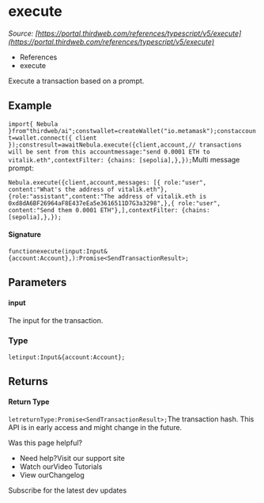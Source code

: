 # execute

*Source: [https://portal.thirdweb.com/references/typescript/v5/execute](https://portal.thirdweb.com/references/typescript/v5/execute)*

* References
* execute

Execute a transaction based on a prompt.

## Example

`import{ Nebula }from"thirdweb/ai";constwallet=createWallet("io.metamask");constaccount=wallet.connect({ client });constresult=awaitNebula.execute({client,account,// transactions will be sent from this accountmessage:"send 0.0001 ETH to vitalik.eth",contextFilter: {chains: [sepolia],},});`Multi message prompt:

`Nebula.execute({client,account,messages: [{ role:"user", content:"What's the address of vitalik.eth"},{role:"assistant",content:"The address of vitalik.eth is 0xd8dA6BF26964aF8E437eEa5e3616511D7G3a3298",},{ role:"user", content:"Send them 0.0001 ETH"},],contextFilter: {chains: [sepolia],},});`
#### Signature

`functionexecute(input:Input&{account:Account},):Promise<SendTransactionResult>;`
## Parameters

#### input

The input for the transaction.

### Type

`letinput:Input&{account:Account};`
## Returns

#### Return Type

`letreturnType:Promise<SendTransactionResult>;`The transaction hash.
This API is in early access and might change in the future.

Was this page helpful?

* Need help?Visit our support site
* Watch ourVideo Tutorials
* View ourChangelog

Subscribe for the latest dev updates

